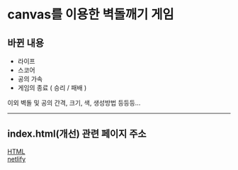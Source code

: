# canvas를 이용한 벽돌깨기 게임

## 바뀐 내용
 - 라이프 
 - 스코어 
 - 공의 가속
 - 게임의 종료 ( 승리 / 패배 )

 이외 벽돌 및 공의 간격, 크기, 색, 생성방법 등등등...  


-----------------------------------------------------------------------

##  index.html(개선) 관련 페이지 주소

[HTML](https://github.com/WeslySloan/html-bricks/blob/main/index.html)  
[netlify](https://weslysloanbricks.netlify.app/)
